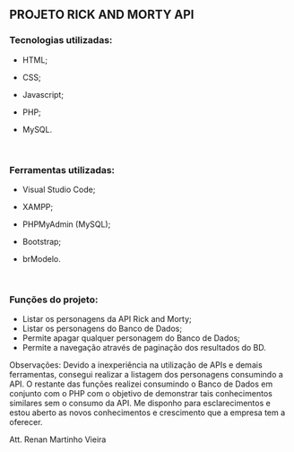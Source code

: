 ## PROJETO RICK AND MORTY API



### Tecnologias utilizadas:

* HTML;

* CSS;

* Javascript;

*  PHP;

*  MySQL.

   ​

### Ferramentas utilizadas:

* Visual Studio Code;

* XAMPP;

*  PHPMyAdmin (MySQL);

*  Bootstrap;

*  brModelo.

   ​

### Funções do projeto:

* Listar os personagens da API Rick and Morty;
* Listar os personagens do Banco de Dados;
* Permite apagar qualquer personagem do Banco de Dados;
* Permite a navegação através de paginação dos resultados do BD.



Observações: Devido a inexperiência na utilização de APIs e demais ferramentas, consegui realizar a listagem dos personagens consumindo a API. O restante das funções realizei consumindo o Banco de Dados em conjunto com o PHP com o objetivo de demonstrar tais conhecimentos similares sem o consumo da API. Me disponho para esclarecimentos e estou aberto as novos conhecimentos e crescimento que a empresa tem a oferecer.

Att.
Renan Martinho Vieira